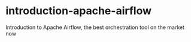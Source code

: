 # introduction-apache-airflow
Introduction to Apache Airflow, the best orchestration tool on the market now
